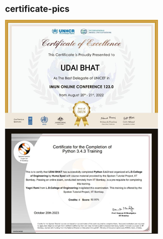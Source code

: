 # certificate-pics

<img src = "c1.jpeg" alt="Sample Image">
<br>
<img src = "c2.jpeg" alt="Sample Image">

